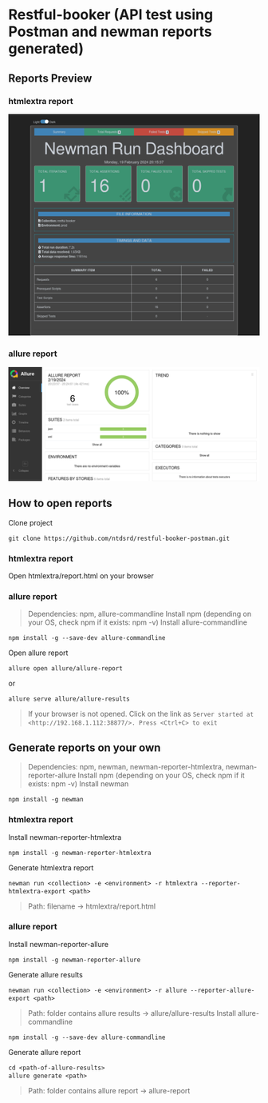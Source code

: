 # Restful-booker (API test using Postman and newman reports generated)
## Reports Preview
### htmlextra report
![alt text](https://github.com/ntdsrd/restful-booker-postman/blob/master/preview/htmlextra.png)
### allure report
![alt text](https://github.com/ntdsrd/restful-booker-postman/blob/master/preview/allure.png)
## How to open reports
Clone project
```
git clone https://github.com/ntdsrd/restful-booker-postman.git
```
### htmlextra report
Open htmlextra/report.html on your browser
### allure report
> Dependencies: npm, allure-commandline
Install npm (depending on your OS, check npm if it exists: npm -v)
Install allure-commandline
```
npm install -g --save-dev allure-commandline
```
Open allure report
```
allure open allure/allure-report
```
or
```
allure serve allure/allure-results
```
> If your browser is not opened. Click on the link as `Server started at <http://192.168.1.112:38877/>. Press <Ctrl+C> to exit`
## Generate reports on your own
> Dependencies: npm, newman, newman-reporter-htmlextra, newman-reporter-allure
Install npm (depending on your OS, check npm if it exists: npm -v)
Install newman
```
npm install -g newman
```
### htmlextra report
Install newman-reporter-htmlextra
```
npm install -g newman-reporter-htmlextra
```
Generate htmlextra report
```
newman run <collection> -e <environment> -r htmlextra --reporter-htmlextra-export <path>
```
> Path: filename -> htmlextra/report.html
### allure report
Install newman-reporter-allure
```
npm install -g newman-reporter-allure
```
Generate allure results
```
newman run <collection> -e <environment> -r allure --reporter-allure-export <path>
```
> Path: folder contains allure results -> allure/allure-results
Install allure-commandline
```
npm install -g --save-dev allure-commandline
```
Generate allure report
```
cd <path-of-allure-results>
allure generate <path>
```
> Path: folder contains allure report -> allure-report
